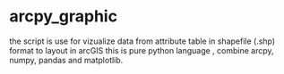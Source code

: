 # arcpy_graphic
the script is use for vizualize data from attribute table in shapefile (.shp) format to layout in arcGIS 
this is pure python language , combine arcpy, numpy, pandas and matplotlib.
